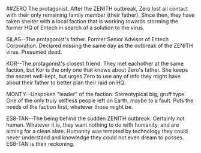 ##ZERO
The protagonist. After the ZENITH outbreak, Zero lost all contact with their only remaining family member (their father). 
Since then, they have taken shelter with a local faction that is working towards storming the former HQ of Entech in search of a solution to the virus.

SILAS--The protagonist's father. Former Senior Advisor of Entech Corporation. Declared missing the same day as the outbreak of the ZENITH virus. Presumed dead.

KOR--The protagonist's closest friend. They met eachother at the same faction, but Kor is the only one that knows about Zero's father. She keeps the secret well-kept,
but urges Zero to use any of info they might have about their father to better plan their raid on HQ.

MONTY--Unspoken "leader" of the faction. Stereotypical big, gruff type. One of the only truly selfless people left on Earth, maybe to a fault. Puts the needs
of the faction first, whatever those might be.

ES8-TAN--The being behind the sudden ZENITH outbreak. Certainly not human. Whatever it is, they want nothing to do with humanity, and are aiming for a clean slate.
Humanity was tempted by technology they could never understand and knowledge they could not even dream to posses. ES8-TAN is their reckoning.
